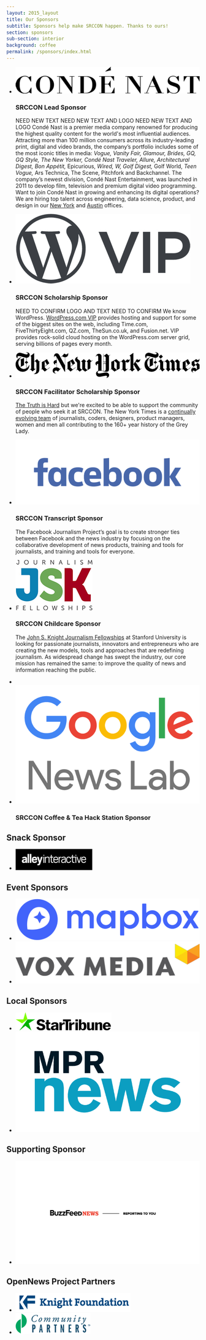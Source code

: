 ```yaml
---
layout: 2015_layout
title: Our Sponsors
subtitle: Sponsors help make SRCCON happen. Thanks to ours!
section: sponsors
sub-section: interior
background: coffee
permalink: /sponsors/index.html
---
```

<div id="sponsorpage">
<ul class="toplevel">

<li><a href="http://www.condenast.com" class="imglink"><img src="/media/img/partners/2017/conde.png"></a>
<h3>SRCCON Lead Sponsor</h3>
<p>NEED NEW TEXT NEED NEW TEXT AND LOGO NEED NEW TEXT AND LOGO Condé Nast is a premier media company renowned for producing the highest quality content for the world's most influential audiences.  Attracting more than 100 million consumers across its industry-leading print, digital and video brands, the company’s portfolio includes some of the most iconic titles in media: <i>Vogue, Vanity Fair, Glamour, Brides, GQ, GQ Style, The New Yorker, Condé Nast Traveler, Allure, Architectural Digest, Bon Appétit,</i> Epicurious, <i>Wired, W, Golf Digest,</i> Golf World, <i>Teen Vogue,</i> Ars Technica, The Scene, Pitchfork and Backchannel.  The company’s newest division, Condé Nast Entertainment, was launched in 2011 to develop film, television and premium digital video programming. Want to join Condé Nast in growing and enhancing its digital operations? We are hiring top talent across engineering, data science, product, and design in our <a href="http://condenast.avature.net/careers/SearchJobsTechnology">New York</a> and <a href="http://www.condenast.com/austin/">Austin</a> offices.
</p></li>

<li class="accessiblitysponsor wordpress"><a href="https://vip.wordpress.com/" class="imglink"><img src="/media/img/partners/2017/wpcom-vip-logo-graphite.jpg"></a>
<h3>SRCCON Scholarship Sponsor</h3>
<p>NEED TO CONFIRM LOGO AND TEXT NEED TO CONFIRM We know WordPress. <a href="https://vip.wordpress.com/">WordPress.com VIP</a> provides hosting and support for some of the biggest sites on the web, including Time.com,
FiveThirtyEight.com, QZ.com, TheSun.co.uk, and Fusion.net. VIP provides rock-solid cloud hosting on the WordPress.com server grid,
serving billions of pages every month.</p></li>

<li class="accessiblitysponsor"><a href="http://www.nytimes.com" class="imglink"><img src="/media/img/partners/2017/NYT.png" class="nyt"></a>
<h3>SRCCON Facilitator Scholarship Sponsor</h3>
<p><a href="https://www.youtube.com/watch?v=gY0Fdz350GE">The Truth is Hard</a> but we're excited to be able to support the community of people who seek it at SRCCON. The New York Times is a <a href="http://www.nytco.com/careers/us-opportunites/">continually evolving team</a> of journalists, coders, designers, product managers, women and men all contributing to the 160+ year history of the Grey Lady.</p></li>

<li class="accessiblitysponsor"><a href="http://facebook.com" class="imglink"><img src="/media/img/partners/2017/Facebook-06-2015-Blue-on-White.jpg" class="nyt"></a>
<h3>SRCCON Transcript Sponsor</h3>
<p>The Facebook Journalism Project’s goal is to create stronger ties between Facebook and the news industry by focusing on the collaborative development of news products, training and tools for journalists, and training and tools for everyone.</p></li>

<li class="accessiblitysponsor"><a href="http://jsk.stanford.edu/" class="imglink"><img src="/media/img/partners/2017/jsk.jpg" class="jsk"></a>
<h3>SRCCON Childcare Sponsor</h3>
<p>The <a href="http://jsk.stanford.edu/">John S. Knight Journalism Fellowships</a> at Stanford University is looking for passionate journalists, innovators and entrepreneurs who are creating the new models, tools and approaches that are redefining journalism. As widespread change has swept the industry, our core mission has remained the same: to improve the quality of news and information reaching the public.</p></li>

<li class="accessiblitysponsor"><li><a href="https://newslab.withgoogle.com/" class="imglink"><img src="/media/img/partners/2017/news-lab-logo-2.png"></a></li>
<h3>SRCCON Coffee & Tea Hack Station Sponsor</h3></li>

</ul>

<h2>Snack Sponsor</h2>
<ul class="eventsponsor meals">
    <li class="alley"><a href="http://www.alleyinteractive.com/" class="imglink"><img src="/media/img/partners/2017/alley.jpg"></a></li>
</ul>

<h2>Event Sponsors</h2>
<ul class="eventsponsor">
    <li><a href="https://www.mapbox.com/" class="imglink"><img src="/media/img/partners/2017/mapbox-logo-color.svg"></a></li>
    <li class="djnf"><a href="http://www.voxmedia.com/" class="imglink"><img src="/media/img/partners/2017/vox_media_horiz.png"></a></li>
</ul>

<h2>Local Sponsors</h2>
<ul class="localsponsor">
    <li><a href="http://www.startribune.com/" class="imglink"><img src="/media/img/partners/2017/StarTrib_Logo_Hor.jpg"></a></li>
<li><a href="http://mpr.org" class="imglink"><img src="/media/img/partners/2017/MPRnews_vert.png"></a></li>
</ul>

<h2>Supporting Sponsor</h2>
<ul class="supportingsponsor">
    <li><a href="https://www.buzzfeed.com" class="imglink"><img src="/media/img/partners/2017/BF_News_Slogan_1line_K_Horiz.jpg"></a></li>
</ul>

<h2>OpenNews Project Partners</h2>
<ul class="supportingsponsor">
    <li class="knightfoundation"><a href="http://www.knightfoundation.org/" class="imglink"><img alt="Knight Foundation" src="/media/img/partners/knight.png"></a></li>
 <li><a href="http://www.communitypartners.org/" class="imglink"><img alt="Community Partners" src="/media/img/partners/CP-Logo.png" /></a></li>
</ul>

</div>

